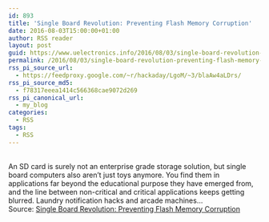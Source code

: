```yaml
---
id: 893
title: 'Single Board Revolution: Preventing Flash Memory Corruption'
date: 2016-08-03T15:00:00+01:00
author: RSS reader
layout: post
guid: https://www.uelectronics.info/2016/08/03/single-board-revolution-preventing-flash-memory-corruption/
permalink: /2016/08/03/single-board-revolution-preventing-flash-memory-corruption/
rss_pi_source_url:
  - https://feedproxy.google.com/~r/hackaday/LgoM/~3/blaAw4aLDrs/
rss_pi_source_md5:
  - f78317eeea1414c566368cae9072d269
rss_pi_canonical_url:
  - my_blog
categories:
  - RSS
tags:
  - RSS
---
```

&#013;  
An SD card is surely not an enterprise grade storage solution, but single board computers also aren’t just toys anymore. You find them in applications far beyond the educational purpose they have emerged from, and the line between non-critical and critical applications keeps getting blurred. Laundry notification hacks and arcade machines…&#013;  
Source: <a href="https://feedproxy.google.com/~r/hackaday/LgoM/~3/blaAw4aLDrs/" target="_blank">Single Board Revolution: Preventing Flash Memory Corruption</a>